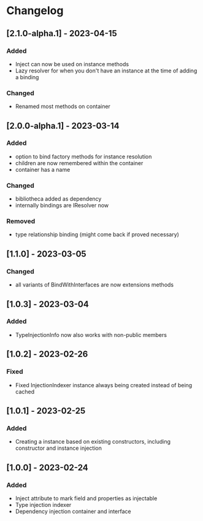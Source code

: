 # Changelog

## [2.1.0-alpha.1] - 2023-04-15

### Added
- Inject can now be used on instance methods
- Lazy resolver for when you don't have an instance at the time of adding a binding

### Changed
- Renamed most methods on container

## [2.0.0-alpha.1] - 2023-03-14

### Added
- option to bind factory methods for instance resolution
- children are now remembered within the container
- container has a name

### Changed
- bibliotheca added as dependency
- internally bindings are IResolver now

### Removed
- type relationship binding (might come back if proved necessary)

## [1.1.0] - 2023-03-05

### Changed
- all variants of BindWithInterfaces are now extensions methods

## [1.0.3] - 2023-03-04

### Added
- TypeInjectionInfo now also works with non-public members

## [1.0.2] - 2023-02-26

### Fixed
- Fixed InjectionIndexer instance always being created instead of being cached

## [1.0.1] - 2023-02-25

### Added
- Creating a instance based on existing constructors, including constructor and instance injection

## [1.0.0] - 2023-02-24

### Added
- Inject attribute to mark field and properties as injectable
- Type injection indexer
- Dependency injection container and interface
